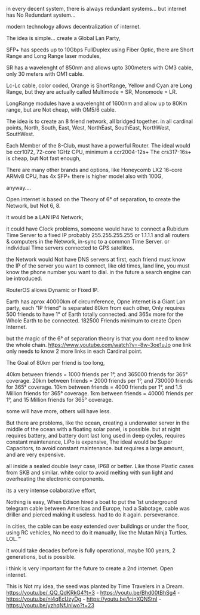 in every decent system, there is always redundant systems...
but internet has No Redundant system...

modern technology allows decentralization of internet.

The idea is simple...
create a Global Lan Party,

SFP+ has speeds up to 10Gbps FullDuplex using Fiber Optic,
there are Short Range and Long Range laser modules,

SR has a wavelenght of 850nm 
and allows upto 300meters with OM3 cable,
only 30 meters with OM1 cable.

Lc-Lc cable,
color coded, Orange is ShortRange,
Yellow and Cyan are Long Range,
but they are actually called Multimode = SR,
Monomode = LR.

LongRange modules have a wavelenght of 1600nm 
and allow up to 80Km range, 
but are Not cheap, with OM5/6 cable.

The idea is to create an 8 friend network,
all bridged together.
in all cardinal points,
North, South, East, West, NorthEast, SouthEast, NorthWest, SouthWest.

Each Member of the 8-Club, must have a powerful Router.
The ideal would be ccr1072, 72-core 1GHz CPU,
minimum a ccr2004-12s+
The crs317-16s+ is cheap, but Not fast enough,

There are many other brands and options,
like Honeycomb LX2 16-core ARMv8 CPU,
has 4x SFP+ 
there is higher model also with 100G,

anyway....

Open internet is based on the Theory of 6° of separation,
to create the Network,
but Not 6, 8.

it would be a LAN IP4 Network,

it could have Clock problems, 
someone would have to connect a Rubidum Time Server
to a fixed IP
probably 255.255.255.255 or 1.1.1.1
and all routers & computers in the Network,
in-sync to a common Time Server.
or individual Time servers connected to GPS satellites.

the Network would Not have DNS servers at first,
each friend must know the IP of the server you want to connect,
like old times, land line, you must know the phone number you want to dial.
in the future a search engine can be introduced.

RouterOS allows Dynamic or Fixed IP.

Earth has aprox 40000km of circumference,
Opne internet is a Giant Lan party,
each "IP friend" is separated 80km from each other,
Only requires 500 friends to have 1° of Earth totally connected.
and 365x more for the Whole Earth to be connected.
182500 Friends minimum to create Open Internet.

but the magic of the 6° of separation theory
is that you dont need to know the whole chain.
https://www.youtube.com/watch?v=-8w-3oe1uJo
one link only needs to know 2 more links in each Cardinal point.

The Goal of 80km per friend is too long,

40km between friends = 1000 friends per 1°, and 365000 friends for 365° coverage.
20km between friends = 2000 friends per 1°, and 730000 friends for 365° coverage.
10km between friends = 4000 friends per 1°, and 1.5 Million friends for 365° coverage.
1km between friends = 40000 friends per 1°, and 15 Million friends for 365° coverage.

some will have more, others will have less.

But there are problems, like the ocean,
creating a underwater server in the middle of the ocean with a floating solar panel,
is possible.
but at night requires battery,
and battery dont last long used in deep cycles, requires constant maintenance,
LiPo is expensive, 
The ideal would be Super Capacitors, to avoid constant maintenance.
but requires a large amount, and are very expensive.

all inside a sealed double laeyr case, IP68 or better.
Like those Plastic cases from SKB and similar.
white color to avoid melting with sun light
and overheating the electronic components.

its a very intense colaborative effort,

Nothing is easy,
When Edison hired a boat to put the 1st underground telegram cable between Americas and Europe,
had a Sabotage, cable was driller and pierced making it useless.
had to do it again.
perseverance.

in cities, the cable can be easy extended over buildings or under the floor,
using RC vehicles,
No need to do it manually, like the Mutan Ninja Turtles. LOL.™

it would take decades before is fully operational, maybe 100 years,
2 generations, but is possible.

i think is very important for the future to create a 2nd internet.
Open internet.

This is Not my idea, the seed was planted by Time Travelers in a Dream.
https://youtu.be/_QQ_QdKRkG4?t=3 - 
https://youtu.be/Bhd00tBhSg4 - https://youtu.be/ni4qEcUzyDg - https://youtu.be/lcinXQNStnI - 
https://youtu.be/yzhqNfJnIwo?t=23

